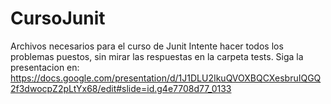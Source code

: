 CursoJunit
==========

Archivos necesarios para el curso de Junit
Intente hacer todos los problemas puestos, sin mirar las respuestas en la carpeta tests.
Siga la presentacion en: https://docs.google.com/presentation/d/1J1DLU2IkuQVOXBQCXesbruIQGQ2f3dwocpZ2pLtYx68/edit#slide=id.g4e7708d77_0133


